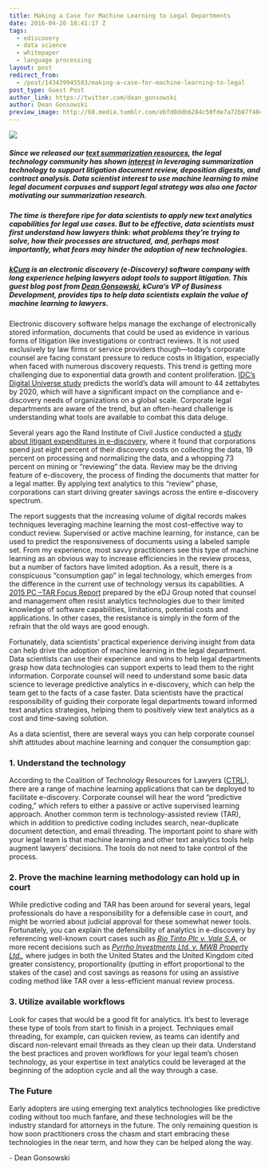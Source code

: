```yaml
---
title: Making a Case for Machine Learning to Legal Departments
date: 2016-04-26 18:41:17 Z
tags:
  - ediscovery
  - data science
  - whitepaper
  - language processing
layout: post
redirect_from:
  - /post/143439945583/making-a-case-for-machine-learning-to-legal
post_type: Guest Post
author_link: https://twitter.com/dean_gonsowski
author: Dean Gonsowski
preview_image: http://68.media.tumblr.com/ebfd0ddb6284c50fde7a72b87f40462d/tumblr_inline_o69786Qw561ta78fg_540.jpg
---
```


![](http://68.media.tumblr.com/ebfd0ddb6284c50fde7a72b87f40462d/tumblr_inline_o69786Qw561ta78fg_540.jpg)

##### Since we released our <a href="http://blog.fastforwardlabs.com/2016/04/11/new-tools-to-summarize-text.html">text summarization resources</a>, the legal technology community has shown <a href="https://twitter.com/MMBues/status/724939065645273089">interest</a> in leveraging summarization technology to support litigation document review, deposition digests, and contract analysis. Data scientist interest to use machine learning to mine legal document corpuses and support legal strategy was also one factor motivating our summarization research.

##### The time is therefore ripe for data scientists to apply new text analytics capabilities for legal use cases. But to be effective, data scientists must first understand how lawyers think: what problems they’re trying to solve, how their processes are structured, and, perhaps most importantly, what fears may hinder the adoption of new technologies.

##### <a href="https://www.kcura.com/">kCura</a> is an electronic discovery (e-Discovery) software company with long experience helping lawyers adopt tools to support litigation. This guest blog post from <a href="https://twitter.com/dean_gonsowski">Dean Gonsowski</a>, kCura’s VP of Business Development, provides tips to help data scientists explain the value of machine learning to lawyers.

<p>Electronic discovery software helps manage the exchange of electronically stored information, documents that could be used as evidence in various forms of litigation like investigations or contract reviews. It is not used exclusively by law firms or service providers though—today’s corporate counsel are facing constant pressure to reduce costs in litigation, especially when faced with numerous discovery requests. This trend is getting more challenging due to exponential data growth and content proliferation. <a href="https://www.emc.com/collateral/analyst-reports/idc-the-digital-universe-in-2020.pdf">IDC’s Digital Universe study</a> predicts the world&rsquo;s data will amount to 44 zettabytes by 2020, which will have a significant impact on the compliance and e-discovery needs of organizations on a global scale. Corporate legal departments are aware of the trend, but an often-heard challenge is understanding what tools are available to combat this data deluge. </p><p>Several years ago the Rand Institute of Civil Justice conducted a <a href="http://www.rand.org/content/dam/rand/pubs/monographs/2012/RAND_MG1208.pdf">study about litigant expenditures in e-discovery</a>, where it found that corporations spend just eight percent of their discovery costs on collecting the data, 19 percent on processing and normalizing the data, and a whopping 73 percent on mining or “reviewing” the data. Review may be the driving feature of e-discovery, the process of finding the documents that matter for a legal matter. By applying text analytics to this “review” phase, corporations can start driving greater savings across the entire e-discovery spectrum. </p><p>The report suggests that the increasing volume of digital records makes techniques leveraging machine learning the most cost-effective way to conduct review. Supervised or active machine learning, for instance, can be used to predict the responsiveness of documents using a labeled sample set. From my experience, most savvy practitioners see this type of machine learning as an obvious way to increase efficiencies in the review process, but a number of factors have limited adoption. As a result, there is a conspicuous “consumption gap” in legal technology, which emerges from the difference in the current use of technology versus its capabilities. A <a href="http://ediscoveryjournal.com/research?search=eDJ%202015%20PC-TAR%20Focus%20Report">2015 PC –TAR Focus Report</a> prepared by the eDJ Group noted that counsel and management often resist analytics technologies due to their limited knowledge of software capabilities, limitations, potential costs and applications. In other cases, the resistance is simply in the form of the refrain that the old ways are good enough.</p><p>Fortunately, data scientists’ practical experience deriving insight from data can help drive the adoption of machine learning in the legal department. Data scientists can use their experience  and wins to help legal departments grasp how data technologies can support experts to lead them to the right information. Corporate counsel will need to understand some basic data science to leverage predictive analytics in e-discovery, which can help the team get to the facts of a case faster. Data scientists have the practical responsibility of guiding their corporate legal departments toward informed text analytics strategies, helping them to positively view text analytics as a cost and time-saving solution.</p><p>As a data scientist, there are several ways you can help corporate counsel shift attitudes about machine learning and conquer the consumption gap:</p>

### 1. Understand the technology

<p>According to the Coalition of Technology Resources for Lawyers (<a href="http://524.ada.myftpupload.com/wp-content/uploads/2014/07/Guidelines-Regarding-the-Use-of-Predictive-Coding.docx">CTRL</a>), there are a range of machine learning applications that can be deployed to facilitate e-discovery. Corporate counsel will hear the word “predictive coding,” which refers to either a passive or active supervised learning approach. Another common term is technology-assisted review (TAR), which in addition to predictive coding includes search, near-duplicate document detection, and email threading. The important point to share with your legal team is that machine learning and other text analytics tools help augment lawyers’ decisions. The tools do not need to take control of the process.</p>

### 2. Prove the machine learning methodology can hold up in court

<p>While predictive coding and TAR has been around for several years, legal professionals do have a responsibility for a defensible case in court, and might be worried about judicial approval for these somewhat newer tools. Fortunately, you can explain the defensibility of analytics in e-discovery by referencing well-known court cases such as <a href="http://blog.kcura.com/relativity/blog/more-da-silva-3-takeaways-from-judge-pecks-rio-tinto-opinion"><i>Rio Tinto Plc v. Vale S.A.</i></a><i> </i>or more recent decisions such as <a href="http://blog.kcura.com/relativity/blog/case-law-update-the-uk-joins-the-u.s.-and-ireland-in-approving-tar"><i>Pyrrho Investments Ltd. v. MWB Property Ltd.</i></a><i>, </i>where judges in both the United States and the United Kingdom cited greater consistency, proportionality (putting in effort proportional to the stakes of the case) and cost savings as reasons for using an assistive coding method like TAR over a less-efficient manual review process.</p>

### 3. Utilize available workflows

<p>Look for cases that would be a good fit for analytics. It’s best to leverage these type of tools from start to finish in a project. Techniques email threading, for example, can quicken review, as teams can identify and discard non-relevant email threads as they clean up their data. Understand the best practices and proven workflows for your legal team’s chosen technology, as your expertise in text analytics could be leveraged at the beginning of the adoption cycle and all the way through a case. </p>

### The Future

<p>Early adopters are using emerging text analytics technologies like predictive coding without too much fanfare, and these technologies will be the industry standard for attorneys in the future. The only remaining question is how soon practitioners cross the chasm and start embracing these technologies in the near term, and how they can be helped along the way. </p><p>- Dean Gonsowski</p>
